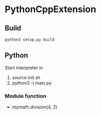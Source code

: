 # PythonCppExtension

## Build
 ```bash
 python3 setup.py build
 ```

## Python

Start interpreter in 

1. source init.sh
2. python3 -i main.py

### Module function

- mymath.division(4, 2)
